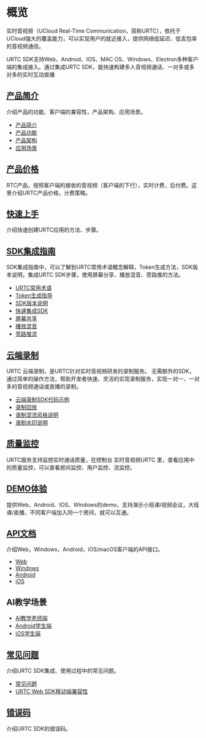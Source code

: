 # 概览


实时音视频（UCloud Real-Time Communication，简称URTC），依托于UCloud强大的覆盖能力，可以实现用户的就近接入，提供网络低延迟、低丢包率的音视频通信。

URTC SDK支持Web、Android、IOS、MAC OS、Windows、Electron多种客户端的集成接入。通过集成URTC SDK，能快速构建多人音视频通话、一对多或多对多的实时互动直播

## [产品简介](/urtc/introduction/index)

介绍产品的功能、客户端的兼容性，产品架构、应用场景。

* [产品简介](/urtc/introduction/index)
* [产品功能](/urtc/introduction/functions)
* [产品架构](/urtc/introduction/structure)
* [应用场景](/urtc/introduction/scenario)

## [产品价格](/urtc/price)

RTC产品，按照客户端的接收的音视频（客户端的下行），实时计费，后付费。这里介绍URTC产品价格，计费策略。

## [快速上手](/urtc/quick)

介绍快速创建URTC应用的方法、步骤。

## [SDK集成指南](/urtc/sdk/index)

SDK集成指南中，可以了解到URTC常用术语概念解释，Token生成方法，SDK版本说明，集成URTC SDK步骤，使用屏幕分享、播放混音、旁路推的方法。

* [URTC常用术语](urtc/sdk/term)
* [Token生成指导](/urtc/sdk/token)
* [SDK版本说明](/urtc/sdk/Version)
* [快速集成SDK](/urtc/sdk/VideoStart)    
* [屏幕共享](/urtc/sdk/Video/screenshare)    
* [播放混音](/urtc/sdk/Audio/AudioMixing)   
* [旁路推流](/urtc/sdk/Video/cdnSteaming)    

## [云端录制](/urtc/cloudRecord/index)  

URTC 云端录制，是URTC针对实时音视频研发的录制服务。
无需额外的SDK，通过简单的操作方法，帮助开发者快速、灵活的实现录制服务，实现一对一、一对多的音视频通话或直播的录制。

* [云端录制SDK代码示例](/urtc/cloudRecord/RecordStart)    
* [录制回放](/urtc/cloudRecord/PlayRecordFile)
* [录制混流风格说明](/urtc/cloudRecord/RecordLaylout)  
* [录制水印说明](/urtc/cloudRecord/RecordWatermark)  

## [质量监控](/urtc/quality/qualityDocs)

URTC服务支持监控实时通话质量，在控制台 实时音视频URTC 里，查看应用中的质量监控，可以查看房间监控、用户监控、流监控。

## [DEMO体验](/urtc/demo)

提供Web、Android、IOS、Windows的demo，支持演示小班课/视频会议，大班课/直播，不同客户端加入同一个房间，就可以互通。

## [API文档](/urtc/api/index)

介绍Web，Windows，Android，iOS/macOS客户端的API接口。

* [Web](/urtc/api/Web)  
* [Windows](/urtc/api/Windows)  
* [Android](/urtc/api/Android)  
* [iOS](/urtc/api/iOS)  

## AI教学场景

* [AI教学老师端](/urtc/scenarioSDK/AIclass/Teacher)  
* [Android学生端](/urtc/scenarioSDK/AIclass/StudentAndriod)  
* [iOS学生端](/urtc/scenarioSDK/AIclass/StudentIOS)  

## [常见问题](urtc/faq/index)

介绍URTC SDK集成、使用过程中的常见问题。

* [常见问题](/urtc/faq/index)
* [URTC Web SDK移动端兼容性](/urtc/faq/web_mobile)  

## [错误码](/urtc/ErrorCode)

介绍URTC SDK的错误码。
    
    
    
    
   
   
    
        
